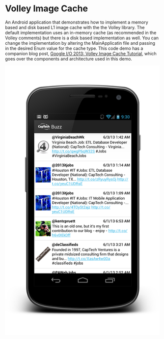 Volley Image Cache
=====

An Android application that demonstrates how to implement a memory based and disk based L1 image cache with the the Volley library. The default implementation uses an in-memory cache (as recommended in the Volley comments) but there is a disk based implementation as well. You can change the implementation by altering the MainApplicatin file and passing in the desired Enum value for the cache type. This code demo has a companion blog post, [Google I/O 2013: Volley Image Cache Tutorial](http://blogs.captechconsulting.com/blog/raymond-robinson/google-io-2013-volley-image-cache-tutorial), which goes over the components and architecture used in this demo. 

<p align="center">
  <img src="Screenshots/framed_buzzscreenshot.png" width=700/>
</p>